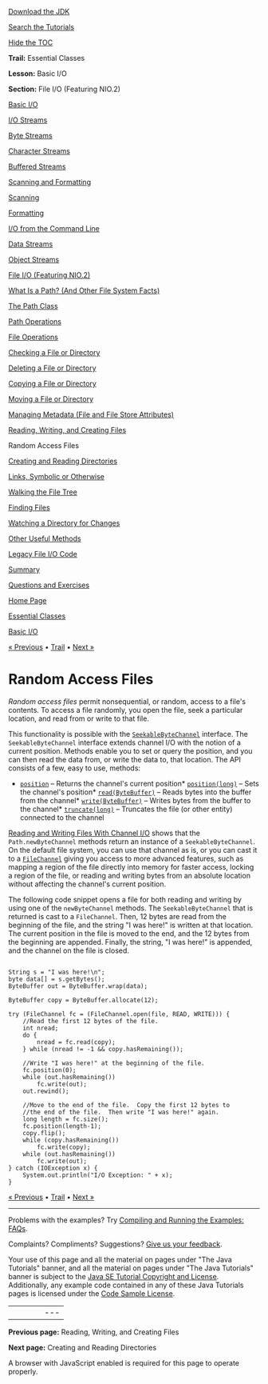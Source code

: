 [Download
the JDK](http://java.sun.com/javase/6/download.jsp)
  
[Search the
Tutorials](../../search.html)
  
[Hide the TOC](javascript:toggleLeft())

**Trail:** Essential Classes
  
**Lesson:** Basic I/O
  
**Section:** File I/O (Featuring NIO.2)

[Basic I/O](index.html)

[I/O Streams](streams.html)

[Byte Streams](bytestreams.html)

[Character Streams](charstreams.html)

[Buffered Streams](buffers.html)

[Scanning and Formatting](scanfor.html)

[Scanning](scanning.html)

[Formatting](formatting.html)

[I/O from the Command Line](cl.html)

[Data Streams](datastreams.html)

[Object Streams](objectstreams.html)

[File I/O (Featuring NIO.2)](fileio.html)

[What Is a Path? (And Other File System Facts)](path.html)

[The Path Class](pathClass.html)

[Path Operations](pathOps.html)

[File Operations](fileOps.html)

[Checking a File or Directory](check.html)

[Deleting a File or Directory](delete.html)

[Copying a File or Directory](copy.html)

[Moving a File or Directory](move.html)

[Managing Metadata (File and File Store Attributes)](fileAttr.html)

[Reading, Writing, and Creating Files](file.html)

Random Access Files

[Creating and Reading Directories](dirs.html)

[Links, Symbolic or Otherwise](links.html)

[Walking the File Tree](walk.html)

[Finding Files](find.html)

[Watching a Directory for Changes](notification.html)

[Other Useful Methods](misc.html)

[Legacy File I/O Code](legacy.html)

[Summary](summary.html)

[Questions and Exercises](QandE/questions.html)

[Home Page](../../index.html)
>
[Essential Classes](../index.html)
>
[Basic I/O](index.html)

[« Previous](file.html) • [Trail](../TOC.html) • [Next »](dirs.html)

# Random Access Files

*Random access files* permit nonsequential, or random,
access to a file's contents.
To access a file randomly, you open the file, seek a particular
location, and read from or write to that file.

This functionality is possible with the
[`SeekableByteChannel`](http://download.java.net/jdk7/docs/api/java/nio/channels/SeekableByteChannel.html) interface. The `SeekableByteChannel` interface
extends channel I/O with the notion of a current position.
Methods enable you to set or query the position, and you can then
read the data from, or write the data to, that location.
The API consists of a few, easy to use, methods:

* [`position`](http://download.java.net/jdk7/docs/api/java/nio/channels/SeekableByteChannel.html#position()) – Returns the channel's current position* [`position(long)`](http://download.java.net/jdk7/docs/api/java/nio/channels/SeekableByteChannel.html#position(long)) – Sets the channel's position* [`read(ByteBuffer)`](http://download.java.net/jdk7/docs/api/java/nio/channels/SeekableByteChannel.html#read(java.nio.ByteBuffer)) – Reads bytes into the buffer from the channel* [`write(ByteBuffer)`](http://download.java.net/jdk7/docs/api/java/nio/channels/SeekableByteChannel.html#write(java.nio.ByteBuffer)) – Writes bytes from the buffer to the channel* [`truncate(long)`](http://download.java.net/jdk7/docs/api/java/nio/channels/SeekableByteChannel.html#truncate(long)) – Truncates the file (or other entity) connected to the channel

[Reading and Writing Files With Channel I/O](file.html#channelio) shows that the `Path.newByteChannel` methods return
an instance of a `SeekableByteChannel`.
On the default file system, you can use that
channel as is, or you can cast it to a
[`FileChannel`](http://download.java.net/jdk7/docs/api/java/nio/channels/FileChannel.html) giving you access to more advanced features, such as mapping a region
of the file directly into memory for faster access, locking a region of
the file, or reading and writing bytes from an absolute location without
affecting the channel's current position.

The following code snippet opens a file for both reading and writing
by using one of the `newByteChannel` methods. The
`SeekableByteChannel` that is returned is cast to
a `FileChannel`.
Then, 12 bytes are read from the beginning of the file,
and the string "I was here!" is written at that location.
The current position in the file is moved to
the end, and the 12 bytes from the beginning are appended.
Finally, the string, "I was here!" is appended, and the
channel on the file is closed.

```

String s = "I was here!\n";
byte data[] = s.getBytes();
ByteBuffer out = ByteBuffer.wrap(data);

ByteBuffer copy = ByteBuffer.allocate(12);

try (FileChannel fc = (FileChannel.open(file, READ, WRITE))) {
    //Read the first 12 bytes of the file.
    int nread;
    do {
        nread = fc.read(copy);
    } while (nread != -1 && copy.hasRemaining());

    //Write "I was here!" at the beginning of the file.
    fc.position(0);
    while (out.hasRemaining())
        fc.write(out);
    out.rewind();

    //Move to the end of the file.  Copy the first 12 bytes to
    //the end of the file.  Then write "I was here!" again.
    long length = fc.size();
    fc.position(length-1);
    copy.flip();
    while (copy.hasRemaining())
        fc.write(copy);
    while (out.hasRemaining())
        fc.write(out);
} catch (IOException x) {
    System.out.println("I/O Exception: " + x);
}

```

[« Previous](file.html)
•
[Trail](../TOC.html)
•
[Next »](dirs.html)

---

Problems with the examples? Try [Compiling and Running
the Examples: FAQs](../../information/run-examples.html).
  
Complaints? Compliments? Suggestions? [Give
us your feedback](http://download.oracle.com/javase/feedback.html).

Your use of this page and all the material on pages under "The Java Tutorials" banner,
and all the material on pages under "The Java Tutorials" banner is subject to the [Java SE Tutorial Copyright
and License](../../information/license.html).
Additionally, any example code contained in any of these Java
Tutorials pages is licensed under the
[Code
Sample License](http://developers.sun.com/license/berkeley_license.html).

|  |  |  |  |  |
| --- | --- | --- | --- | --- |
| |  |  | | --- | --- | | duke image | Oracle logo | | [About Oracle](http://www.oracle.com/us/corporate/index.html) | [Oracle Technology Network](http://www.oracle.com/technology/index.html) | [Terms of Service](https://www.samplecode.oracle.com/servlets/CompulsoryClickThrough?type=TermsOfService) | Copyright © 1995, 2011 Oracle and/or its affiliates. All rights reserved. |

**Previous page:** Reading, Writing, and Creating Files
  
**Next page:** Creating and Reading Directories




A browser with JavaScript enabled is required for this page to operate properly.